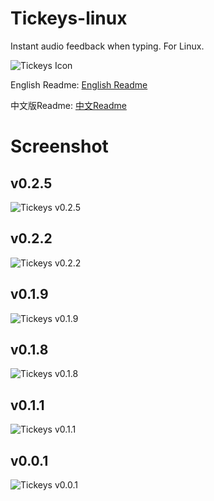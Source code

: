 # Tickeys-linux

Instant audio feedback when typing. For Linux.

![Tickeys Icon](http://img.blog.csdn.net/20150802103616846)

English Readme: [English Readme](https://github.com/BillBillBillBill/Tickeys-linux/blob/master/README_en_US.md)

中文版Readme: [中文Readme](https://github.com/BillBillBillBill/Tickeys-linux/blob/master/README_zh_CN.md)

# Screenshot

## v0.2.5
![Tickeys v0.2.5](https://github.com/BillBillBillBill/Tickeys-linux/blob/master/screenshot/tickeys_v0.2.5.png)

## v0.2.2
![Tickeys v0.2.2](https://github.com/BillBillBillBill/Tickeys-linux/blob/master/screenshot/tickeys_v0.2.2.png)

## v0.1.9
![Tickeys v0.1.9](https://github.com/BillBillBillBill/Tickeys-linux/blob/master/screenshot/tickeys_v0.1.9.png)

## v0.1.8
![Tickeys v0.1.8](https://github.com/BillBillBillBill/Tickeys-linux/blob/master/screenshot/tickeys_v0.1.8.png)

## v0.1.1
![Tickeys v0.1.1](https://github.com/BillBillBillBill/Tickeys-linux/blob/master/screenshot/tickeys_v0.1.1.png)

## v0.0.1
![Tickeys v0.0.1](https://github.com/BillBillBillBill/Tickeys-linux/blob/master/screenshot/tickeys_v0.0.1.png)
